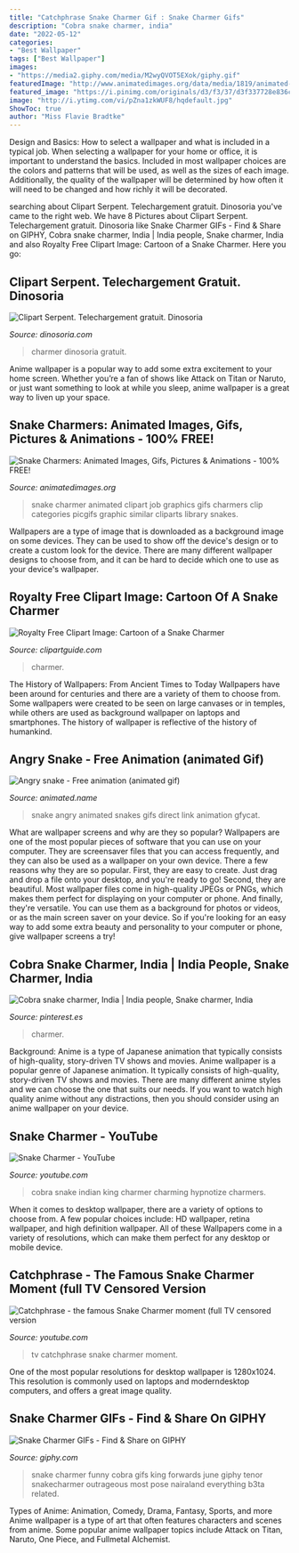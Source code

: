 ```yaml
---
title: "Catchphrase Snake Charmer Gif : Snake Charmer Gifs"
description: "Cobra snake charmer, india"
date: "2022-05-12"
categories:
- "Best Wallpaper"
tags: ["Best Wallpaper"]
images:
- "https://media2.giphy.com/media/M2wyQVOT5EXok/giphy.gif"
featuredImage: "http://www.animatedimages.org/data/media/1819/animated-snake-charmer-image-0004.gif"
featured_image: "https://i.pinimg.com/originals/d3/f3/37/d3f337728e836ca22cbb04a6b8a18414.jpg"
image: "http://i.ytimg.com/vi/pZna1zkWUF8/hqdefault.jpg"
ShowToc: true
author: "Miss Flavie Bradtke"
---
```



Design and Basics: How to select a wallpaper and what is included in a typical job.
When selecting a wallpaper for your home or office, it is important to understand the basics. Included in most wallpaper choices are the colors and patterns that will be used, as well as the sizes of each image. Additionally, the quality of the wallpaper will be determined by how often it will need to be changed and how richly it will be decorated.

	

		
searching about Clipart Serpent. Telechargement gratuit. Dinosoria you've came to the right web. We have 8 Pictures about Clipart Serpent. Telechargement gratuit. Dinosoria like Snake Charmer GIFs - Find &amp; Share on GIPHY, Cobra snake charmer, India | India people, Snake charmer, India and also Royalty Free Clipart Image: Cartoon of a Snake Charmer. Here you go:
		
    
## Clipart Serpent. Telechargement Gratuit. Dinosoria

<img loading=lazy src="http://www.dinosoria.com/cliparts_transpa/serpent_07.gif" onerror="this.onerror=null;this.src='https://tse1.mm.bing.net/th?id=OIP.47q6U2HQi5Hy0cBsoQFARAHaHa&amp;pid=15.1';" alt="Clipart Serpent. Telechargement gratuit. Dinosoria">

_Source: dinosoria.com_

>charmer dinosoria gratuit. 

	

Anime wallpaper is a popular way to add some extra excitement to your home screen. Whether you’re a fan of shows like Attack on Titan or Naruto, or just want something to look at while you sleep, anime wallpaper is a great way to liven up your space.

    
## Snake Charmers: Animated Images, Gifs, Pictures &amp; Animations - 100% FREE!

<img loading=lazy src="http://www.animatedimages.org/data/media/1819/animated-snake-charmer-image-0004.gif" onerror="this.onerror=null;this.src='https://tse4.mm.bing.net/th?id=OIP.mJet9reQVGWrOTnheFQAUQHaGh&amp;pid=15.1';" alt="Snake Charmers: Animated Images, Gifs, Pictures &amp; Animations - 100% FREE!">

_Source: animatedimages.org_

>snake charmer animated clipart job graphics gifs charmers clip categories picgifs graphic similar cliparts library snakes. 

	

Wallpapers are a type of image that is downloaded as a background image on some devices. They can be used to show off the device's design or to create a custom look for the device. There are many different wallpaper designs to choose from, and it can be hard to decide which one to use as your device's wallpaper.

    
## Royalty Free Clipart Image: Cartoon Of A Snake Charmer

<img loading=lazy src="https://www.clipartguide.com/_named_clipart_images/0511-1002-1502-1056_Cartoon_of_a_Snake_Charmer_clipart_image.jpg" onerror="this.onerror=null;this.src='https://tse1.mm.bing.net/th?id=OIP.4OUn9ClFd8EVk7PloTz5fAHaEu&amp;pid=15.1';" alt="Royalty Free Clipart Image: Cartoon of a Snake Charmer">

_Source: clipartguide.com_

>charmer. 

	

The History of Wallpapers: From Ancient Times to Today
Wallpapers have been around for centuries and there are a variety of them to choose from. Some wallpapers were created to be seen on large canvases or in temples, while others are used as background wallpaper on laptops and smartphones. The history of wallpaper is reflective of the history of humankind.

    
## Angry Snake - Free Animation (animated Gif)

<img loading=lazy src="http://animated.name/uploads/posts/2016-08/1470575944_267.gif" onerror="this.onerror=null;this.src='https://tse1.mm.bing.net/th?id=OIP.5ULj4_v-LtC_ExsMBRbbtQHaD_&amp;pid=15.1';" alt="Angry snake - Free animation (animated gif)">

_Source: animated.name_

>snake angry animated snakes gifs direct link animation gfycat. 

	

What are wallpaper screens and why are they so popular?
Wallpapers are one of the most popular pieces of software that you can use on your computer. They are screensaver files that you can access frequently, and they can also be used as a wallpaper on your own device. There a few reasons why they are so popular. First, they are easy to create. Just drag and drop a file onto your desktop, and you're ready to go! Second, they are beautiful. Most wallpaper files come in high-quality JPEGs or PNGs, which makes them perfect for displaying on your computer or phone. And finally, they're versatile. You can use them as a background for photos or videos, or as the main screen saver on your device. So if you're looking for an easy way to add some extra beauty and personality to your computer or phone, give wallpaper screens a try!

    
## Cobra Snake Charmer, India | India People, Snake Charmer, India

<img loading=lazy src="https://i.pinimg.com/originals/d3/f3/37/d3f337728e836ca22cbb04a6b8a18414.jpg" onerror="this.onerror=null;this.src='https://tse2.mm.bing.net/th?id=OIP.NWBLHCDUtEiyCxjQoFTHHwHaLI&amp;pid=15.1';" alt="Cobra snake charmer, India | India people, Snake charmer, India">

_Source: pinterest.es_

>charmer. 

	

Background: Anime is a type of Japanese animation that typically consists of high-quality, story-driven TV shows and movies.
Anime wallpaper is a popular genre of Japanese animation. It typically consists of high-quality, story-driven TV shows and movies. There are many different anime styles and we can choose the one that suits our needs. If you want to watch high quality anime without any distractions, then you should consider using an anime wallpaper on your device.

    
## Snake Charmer - YouTube

<img loading=lazy src="https://i.ytimg.com/vi/jGRpwOb4s4E/maxresdefault.jpg" onerror="this.onerror=null;this.src='https://tse1.mm.bing.net/th?id=OIP.qwBHROK9SC8WmtJnUH_hNAHaEK&amp;pid=15.1';" alt="Snake Charmer - YouTube">

_Source: youtube.com_

>cobra snake indian king charmer charming hypnotize charmers. 

	

When it comes to desktop wallpaper, there are a variety of options to choose from. A few popular choices include: HD wallpaper, retina wallpaper, and high definition wallpaper. All of these Wallpapers come in a variety of resolutions, which can make them perfect for any desktop or mobile device. 

    
## Catchphrase - The Famous Snake Charmer Moment (full TV Censored Version

<img loading=lazy src="http://i.ytimg.com/vi/pZna1zkWUF8/hqdefault.jpg" onerror="this.onerror=null;this.src='https://tse2.mm.bing.net/th?id=OIP.eR1IsoJaMBPr7kw4fnIZ-gHaFj&amp;pid=15.1';" alt="Catchphrase - the famous Snake Charmer moment (full TV censored version">

_Source: youtube.com_

>tv catchphrase snake charmer moment. 

	

One of the most popular resolutions for desktop wallpaper is 1280x1024. This resolution is commonly used on laptops and moderndesktop computers, and offers a great image quality.

    
## Snake Charmer GIFs - Find &amp; Share On GIPHY

<img loading=lazy src="https://media2.giphy.com/media/M2wyQVOT5EXok/giphy.gif" onerror="this.onerror=null;this.src='https://tse1.mm.bing.net/th?id=OIP.q23Xc3FFgGYxuhkQHBbm4QAAAA&amp;pid=15.1';" alt="Snake Charmer GIFs - Find &amp; Share on GIPHY">

_Source: giphy.com_

>snake charmer funny cobra gifs king forwards june giphy tenor snakecharmer outrageous most pose nairaland everything b3ta related. 

	

Types of Anime: Animation, Comedy, Drama, Fantasy, Sports, and more
Anime wallpaper is a type of art that often features characters and scenes from anime. Some popular anime wallpaper topics include Attack on Titan, Naruto, One Piece, and Fullmetal Alchemist.

